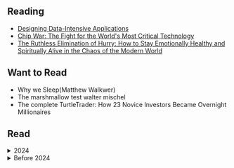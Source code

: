## Reading
- [Designing Data-Intensive Applications](/books/designing-data-intensive-applications/notes.md)
- [Chip War: The Fight for the World's Most Critical Technology](https://en.wikipedia.org/wiki/Chip_War:_The_Fight_for_the_World%27s_Most_Critical_Technology)
- [The Ruthless Elimination of Hurry: How to Stay Emotionally Healthy and Spiritually Alive in the Chaos of the Modern World](https://www.amazon.com.br/Ruthless-Elimination-Hurry-John-Mark/dp/0525653090)


## Want to Read
- Why we Sleep(Matthew Walkwer)
- The marshmallow test walter mischel
- The complete TurtleTrader: How 23 Novice Investors Became Overnight Millionaires

## Read

<details>
    <summary>2024</summary>

- [O ceticismo da fé: Deus: uma dúvida, uma certeza, uma distorção (Rodrigo Silva)  ](https://www.amazon.com.br/Ceticismo-f%C3%A9-D%C3%BAvida-Certeza-Distor%C3%A7%C3%A3o/dp/8582162073)

</details>

<details>
    <summary> Before 2024 </summary


 I haven't saved all the books I read before 2024, so I'll add them as I remember them.
-  [Eros e Psique](https://www.amazon.com.br/Eros-Psiqu%C3%AA-Apuleio/dp/8532271898)
- [A Elite do Atraso](https://www.amazon.com.br/Elite-do-Atraso-Jess%C3%A9-Souza/dp/8544105378)
- [Pequeno Manual Antirracista](https://www.amazon.com.br/Pequeno-manual-antirracista-Djamila-Ribeiro/dp/8535932879)
- [ A Criação do Patriarcado: História da Opressão das Mulheres pelos Homens](https://www.amazon.com.br/Cria%C3%A7%C3%A3o-Patriarcado-Hist%C3%B3ria-Opress%C3%A3o-Mulheres/dp/8531615348)
- [Assim Falou Zaratustra](https://www.amazon.com.br/Assim-falou-Zaratustra-livro-ningu%C3%A9m/dp/8535930485)
- [fahrenheit 451](https://www.amazon.com/Fahrenheit-451-Em-Portuguese-Brasil/dp/8525052248)
- [Admiravel Mundo Novo](https://www.amazon.com/Admir%C3%A1vel-Mundo-Novo-Portuguese-Brasil/dp/8525056006/ref=pd_sim_d_sccl_2_3/133-7271602-2404260?pd_rd_w=RQIdG&content-id=amzn1.sym.807772be-f817-4c8d-8a9d-04ee37f7ad33&pf_rd_p=807772be-f817-4c8d-8a9d-04ee37f7ad33&pf_rd_r=CCH06YVB4VAA6JCEF34F&pd_rd_wg=Q7OEs&pd_rd_r=d2dd36bc-10fc-4ea8-8eaf-384ce3c934c8&pd_rd_i=8525056006&psc=1)
- [1984](https://www.amazon.com.br/1984-George-Orwell/dp/6589678006/ref=asc_df_6589678006/?tag=googleshopp00-20&linkCode=df0&hvadid=379715911398&hvpos=&hvnetw=g&hvrand=13568325367285212128&hvpone=&hvptwo=&hvqmt=&hvdev=c&hvdvcmdl=&hvlocint=&hvlocphy=1001773&hvtargid=pla-1185995050266&psc=1&mcid=2cb5883db45b3157b75ffc98ab2693b2)
- [O Pequeno Príncipe](https://www.amazon.com.br/dp/8595081514/ref=sspa_dk_detail_1?psc=1&pd_rd_i=8595081514&pd_rd_w=xH4V5&content-id=amzn1.sym.dd14805d-2347-4e14-a8a3-4a68eee2b6c8&pf_rd_p=dd14805d-2347-4e14-a8a3-4a68eee2b6c8&pf_rd_r=DHPF8Q0HWM6QKQGQ0Z0B&pd_rd_wg=vqgGf&pd_rd_r=82c6e286-a791-4b66-b7f1-93a5c3c4f27d&s=books&sp_csd=d2lkZ2V0TmFtZT1zcF9kZXRhaWw)
- [Animal Farm](https://www.amazon.com/Animal-Farm-George-Orwell/dp/0451526341)
- [A menina da montanha](https://www.amazon.com.br/menina-montanha-trajet%C3%B3ria-americana-conquista/dp/8532531229)
- [A menina que rouba livros](https://www.amazon.com.br/Menina-que-Roubava-Livros/dp/8598078174)
- [A cabana](https://www.amazon.com.br/Cabana-William-P-Young/dp/8599296361)
- [O homem mais inteligente da história](https://www.amazon.com.br/homem-mais-inteligente-hist%C3%B3ria/dp/8543104351)
- [Diário de uma paixão: O amor é a força mais poderosa do universo](https://www.amazon.com.br/Di%C3%A1rio-uma-paix%C3%A3o-Nicholas-Sparks/dp/8580416701)
- [Um amor para recordar](https://www.amazon.com.br/amor-para-recordar-Nicholas-Sparks/dp/8580419816/ref=pd_sim_d_sccl_3_1/144-7987237-9051359?pd_rd_w=Tmf6U&content-id=amzn1.sym.e78e03a0-91bd-4184-802d-885a2f26d95d&pf_rd_p=e78e03a0-91bd-4184-802d-885a2f26d95d&pf_rd_r=48MZQ9SNQXAJTAAEDRTE&pd_rd_wg=T52D1&pd_rd_r=a212e698-af4f-4370-9472-bf863fac5e7d&pd_rd_i=8580419816&psc=1)
- [O diário de Anne Frank](https://www.amazon.com.br/di%C3%A1rio-Anne-Frank/dp/8501044458)
- [A arte da guerra](https://www.amazon.com.br/di%C3%A1rio-Anne-Frank/dp/8595082545)
- [1808](https://www.amazon.com/1808-Edicao-Revista-Ampliada-Portugues/dp/8525057517)
- [1822](https://www.amazon.com/Princesa-Dinheiro-Ajudaram-Brasil-Portuguese/dp/852506064X)
- [Pollyanna](https://www.amazon.com.br/Pollyanna-Eleanor-H-Porter/dp/8551300164)
- [A volta ao mundo em 80 dias ](https://www.amazon.com.br/volta-mundo-80-dias/dp/8594318146)
- [14 Hábitos de Desenvolvedores Altamente Produtivos](https://www.amazon.com.br/14-H%C3%A1bitos-Desenvolvedores-Altamente-Produtivos-ebook/dp/B08BF7PZZX)
- [12 Regras para a vida](https://www.amazon.com.br/s?k=12+regras+para+a+vida&adgrpid=126921376996&hvadid=593250399119&hvdev=c&hvlocphy=1001773&hvnetw=g&hvqmt=e&hvrand=10179732016459392600&hvtargid=kwd-427388817998&hydadcr=14396_13408557&tag=hydrbrgk-20&ref=pd_sl_5cbr8wur8t_e)
- [A Sutil Arte de Ligar o F*da-se](https://www.amazon.com.br/12-Regras-para-Vida-Ant%C3%ADdoto/dp/855100249X)
- [O milagre da manhã: O segredo para transformar sua vida (antes das 8 horas)](https://www.amazon.com.br/milagre-manh%C3%A3-Hal-Elrod/dp/8576849941)
- [Arrume a sua cama: Pequenas coisas que podem mudar a sua vida... E talvez o mundo](https://www.amazon.com.br/Arrume-sua-cama-Pequenas-coisas/dp/8542215788)
- [Belo desastre: 1](https://www.amazon.com.br/Belo-desastre-1-Jamie-McGuire/dp/8576861917)
- [Desastre iminente (Vol. 2 Belo Desastre)](https://www.amazon.com.br/Desastre-iminente-2-Jamie-McGuire/dp/8576862557/ref=pd_lpo_sccl_1/144-7987237-9051359?pd_rd_w=qteBp&content-id=amzn1.sym.8151c21e-945b-4095-a73d-67d730c81d28&pf_rd_p=8151c21e-945b-4095-a73d-67d730c81d28&pf_rd_r=9NHK9QPWRHF4648J58N1&pd_rd_wg=0Ojzq&pd_rd_r=e1139f10-9c33-4dbd-b0b5-9d12afe7de20&pd_rd_i=8576862557&psc=1)
- [Belo casamento - Belo desastre - vol. 2.5 ](https://www.amazon.com.br/Belo-casamento-desastre-vol-2-5-ebook/dp/B00KGHY4DQ?ref_=ast_author_dp&dib=eyJ2IjoiMSJ9.QHO4Sl7cbwMszRyuk0Kyt3WUQ-WAqVspoStyZ1rxBsDpp4j1dSRdaWGhfLXAs23KWcqGF61XlOJ1IIXmpKSlX6ENIlOvnD60FZ6vKi50cWB0UYrAzKFrbI4Pr_wXMmGxWcryQO1_PeNwAi-s-CHc-zjPXnCTacG7VAKq8WxzGHDhr7QSnTDf2DtlCqo2DhFCDmyLlu5gwza4pAd8rmmweWmPvLlE8GdzP9AqxzWT52c.QIIhS0dHMK0RD_jg2buM67BLQysaYWVqjeYNly7MREw&dib_tag=AUTHOR)
- [Bela redenção - Irmãos Maddox - vol. 2](https://www.amazon.com.br/Bela-reden%C3%A7%C3%A3o-Irm%C3%A3os-Maddox-vol-ebook/dp/B015Y2OZZY?dib=eyJ2IjoiMSJ9.QHO4Sl7cbwMszRyuk0Kyt3WUQ-WAqVspoStyZ1rxBsDpp4j1dSRdaWGhfLXAs23KWcqGF61XlOJ1IIXmpKSlX6ENIlOvnD60FZ6vKi50cWB0UYrAzKFrbI4Pr_wXMmGxWcryQO1_PeNwAi-s-CHc-zjPXnCTacG7VAKq8WxzGHDhr7QSnTDf2DtlCqo2DhFCDmyLlu5gwza4pAd8rmmweWmPvLlE8GdzP9AqxzWT52c.QIIhS0dHMK0RD_jg2buM67BLQysaYWVqjeYNly7MREw&dib_tag=AUTHOR)
- [Algo belo - Belo desastre - vol. 3](https://www.amazon.com.br/Algo-belo-Belo-desastre-vol-ebook/dp/B06X9ZJBQ7?ref_=ast_author_dp&dib=eyJ2IjoiMSJ9.QHO4Sl7cbwMszRyuk0Kyt3WUQ-WAqVspoStyZ1rxBsDpp4j1dSRdaWGhfLXAs23KWcqGF61XlOJ1IIXmpKSlX6ENIlOvnD60FZ6vKi50cWB0UYrAzKFrbI4Pr_wXMmGxWcryQO1_PeNwAi-s-CHc-zjPXnCTacG7VAKq8WxzGHDhr7QSnTDf2DtlCqo2DhFCDmyLlu5gwza4pAd8rmmweWmPvLlE8GdzP9AqxzWT52c.QIIhS0dHMK0RD_jg2buM67BLQysaYWVqjeYNly7MREw&dib_tag=AUTHOR)
- [Antifrágil: Coisas que se beneficiam com o caos](https://www.amazon.com.br/Antifr%C3%A1gil-Nova-edi%C3%A7%C3%A3o-Coisas-beneficiam/dp/8547001085)
- [A culpa é das estrelas](https://www.amazon.com.br/Culpa-%C3%89-das-Estrelas/dp/8580572266)
- [Cidades de papel ](https://www.amazon.com.br/Cidades-Papel-John-Green/dp/8580573742/ref=pd_lpo_sccl_2/144-7987237-9051359?pd_rd_w=ZZAGC&content-id=amzn1.sym.8151c21e-945b-4095-a73d-67d730c81d28&pf_rd_p=8151c21e-945b-4095-a73d-67d730c81d28&pf_rd_r=BYT3JFVH818ACM3ADNFN&pd_rd_wg=d4Cfl&pd_rd_r=4c9c63cd-8541-42f9-bbca-65c9dc23e55b&pd_rd_i=8580573742&psc=1)
- [Quem é você, Alasca?](https://www.amazon.com.br/Quem-Voc%C3%AA-Alasca-Green-John/dp/8580576830/ref=pd_lpo_sccl_3/144-7987237-9051359?pd_rd_w=ZZAGC&content-id=amzn1.sym.8151c21e-945b-4095-a73d-67d730c81d28&pf_rd_p=8151c21e-945b-4095-a73d-67d730c81d28&pf_rd_r=BYT3JFVH818ACM3ADNFN&pd_rd_wg=d4Cfl&pd_rd_r=4c9c63cd-8541-42f9-bbca-65c9dc23e55b&pd_rd_i=8580576830&psc=1)
- [Como eu era antes de você](https://www.amazon.com.br/Como-Eu-Era-Antes-Voc%C3%AA/dp/8580573297/ref=pd_sim_d_sccl_3_4/144-7987237-9051359?pd_rd_w=CO48j&content-id=amzn1.sym.e78e03a0-91bd-4184-802d-885a2f26d95d&pf_rd_p=e78e03a0-91bd-4184-802d-885a2f26d95d&pf_rd_r=BYT3JFVH818ACM3ADNFN&pd_rd_wg=HHM98&pd_rd_r=0b320885-a063-4084-a910-d2f283bce9d4&pd_rd_i=8580573297&psc=1)
- [O teorema Katherine](https://www.amazon.com.br/Teorema-Katherine-Jonh-Green/dp/8580573157/ref=pd_sbs_d_sccl_3_3/144-7987237-9051359?pd_rd_w=e30Ep&content-id=amzn1.sym.4ee849ad-38af-4e51-8433-e4db5bb4a44f&pf_rd_p=4ee849ad-38af-4e51-8433-e4db5bb4a44f&pf_rd_r=6769TWYQJ04MX5XE99S5&pd_rd_wg=A4A5f&pd_rd_r=079f600c-f5ed-418a-9cae-eeb8079869ce&pd_rd_i=8580573157&psc=1)
- [Mulheres que correm com os lobos: Mitos e histórias do arquétipo da Mulher Selvagem](https://www.amazon.com.br/Mulheres-que-Correm-com-Lobos/dp/853252978X)
- [On Love](https://www.amazon.com/Love-Charles-Bukowski/dp/0062420739)
- [Notes of a Dirty Old Man ](https://www.amazon.com/Notes-of-Dirty-Old-Man-audiobook/dp/B076PR7WSJ/?_encoding=UTF8&pd_rd_w=sYHY5&content-id=amzn1.sym.cf86ec3a-68a6-43e9-8115-04171136930a&pf_rd_p=cf86ec3a-68a6-43e9-8115-04171136930a&pf_rd_r=133-7271602-2404260&pd_rd_wg=J8wHy&pd_rd_r=206f9d11-ec72-4033-8ff4-d7dc786e9ba8&ref_=aufs_ap_sc_dsk)
- [Cacador De Pipas](https://www.amazon.com.br/Cacador-Pipas-Khaled-Hosseini/dp/8520917674)
- [O poder do hábito: Por que fazemos o que fazemos na vida e nos negócios ](https://www.amazon.com.br/poder-do-h%C3%A1bito-Charles-Duhigg/dp/8539004119/ref=pd_sim_d_sccl_3_24/144-7987237-9051359?pd_rd_w=861e6&content-id=amzn1.sym.e78e03a0-91bd-4184-802d-885a2f26d95d&pf_rd_p=e78e03a0-91bd-4184-802d-885a2f26d95d&pf_rd_r=3T3FN4CW4HW37EHQGZSS&pd_rd_wg=VIHDK&pd_rd_r=697dbce8-a66d-4076-b2e7-5d7f4da1e656&pd_rd_i=8539004119&psc=1)
- [Memórias póstumas de Brás Cubas](https://www.amazon.com.br/Mem%C3%B3rias-p%C3%B3stumas-Cubas-Machado-Assis/dp/8582850018)
- [Hamlet](https://en.wikipedia.org/wiki/Hamlet)
- [a máquina de fazer espanhóis](https://www.amazon.com.br/m%C3%A1quina-fazer-espanh%C3%B3is-Valter-Hugo/dp/8525062529)
- [O cortiço](https://www.amazon.com.br/corti%C3%A7o-Alu%C3%ADsio-Azevedo/dp/8578886437)
- [Quarto de despejo: diário de uma favelada](https://www.amazon.com.br/Quarto-Despejo-Di%C3%A1rio-Uma-Favelada/dp/8508171277)
- [O Alienista ](https://www.amazon.com.br/Alienista-Machado-Assis/dp/856356093X)
- [Morangos mofados](https://www.amazon.com.br/Morangos-mofados-Caio-Fernando-Abreu/dp/8535932666)
- [A Hora da Estrela](https://www.amazon.com.br/Hora-Estrela-Clarice-Lispector/dp/853250812X)
- [Sussurro (Hush, Hush Livro 1)](https://www.amazon.com.br/Sussurro-Becca-Fitzpatrick-ebook/dp/B009M856G4)
- [Crescendo (Hush, Hush Livro 2) ](https://www.amazon.com.br/gp/product/B009M84XMM?notRedirectToSDP=1&ref_=dbs_mng_calw_1&storeType=ebooks)
- [Fallen (Vol. 1) Capa](https://www.amazon.com.br/Fallen-Vol-1-Lauren-Kate/dp/8501089621)
- [Tormenta - Série Fallen, Volume 2](https://www.amazon.com.br/Tormenta-S%C3%A9rie-Fallen-Lauren-Kate/dp/850108963X/ref=pd_lpo_sccl_1/144-7987237-9051359?pd_rd_w=BiXXU&content-id=amzn1.sym.8151c21e-945b-4095-a73d-67d730c81d28&pf_rd_p=8151c21e-945b-4095-a73d-67d730c81d28&pf_rd_r=T1ZWJZSE0K97R1HT1JMG&pd_rd_wg=wynDb&pd_rd_r=45c14f40-9dc3-4120-8354-a4bddeae54cc&pd_rd_i=850108963X&psc=1)
- [Paixão - série Fallen, Volume 3 ](https://www.amazon.com.br/Paix%C3%A3o-s%C3%A9rie-Fallen-Lauren-Kate/dp/8501089648/ref=pd_bxgy_d_sccl_1/144-7987237-9051359?pd_rd_w=dXeDP&content-id=amzn1.sym.dfe13063-d1af-4d14-870f-8e7a33b295c4&pf_rd_p=dfe13063-d1af-4d14-870f-8e7a33b295c4&pf_rd_r=GQD5TW65VX7P6AHPK81M&pd_rd_wg=rDX22&pd_rd_r=8243fcec-f72c-44d2-af8b-364fcda446fa&pd_rd_i=8501089648&psc=1)
- [Divina Comédia](https://pt.wikipedia.org/wiki/Divina_Com%C3%A9dia)
- [Romeu e Julieta](https://www.amazon.com.br/Romeu-Julieta-William-Shakespeare/dp/8582850409)
- [Dom Quixote](https://pt.wikipedia.org/wiki/Dom_Quixote)
- [The Raven](https://en.wikipedia.org/wiki/The_Raven)
- [ O morro dos ventos uivantes](https://www.amazon.com.br/morro-dos-ventos-uivantes/dp/8594318235)
- [Moby Dick](https://www.amazon.com/Moby-Dick-Em-Portugues-Brasil/dp/6586490553)
- [ Os miseráveis](https://www.amazon.com.br/Os-Miser%C3%A1veis-Victor-Hugo/dp/8544000002)
- [Alice no País das Maravilhas](https://www.amazon.com.br/Alice-Pa%C3%ADs-das-Maravilhas-Classic/dp/8594541759)
- [Os Sertões](https://pt.wikipedia.org/wiki/Os_Sert%C3%B5es)
- [Os 13 porquês: Se você está ouvindo isso já é tarde demais](https://www.amazon.com.br/Os-13-Porqu%C3%AAs-Jay-Asher/dp/8508126654)
- [Dear John ](https://www.amazon.com/Dear-John-Nicholas-Sparks/dp/0446567337)
- [The Wish ](https://www.amazon.com/Wish-Nicholas-Sparks/dp/1538728621)
- [The Last Song](https://www.amazon.com/Last-Song-Nicholas-Sparks/dp/0446570966)
- [See Me](https://www.amazon.com/See-Me-Nicholas-Sparks/dp/1455520608)
- [The Return](https://www.amazon.com/Return-Nicholas-Sparks/dp/1538728575)
- [The Best of Me](https://www.amazon.com/Best-Me-Nicholas-Sparks/dp/0751542970)
- [Let It Snow: Three Holiday Romances ](https://www.amazon.com.br/Let-Snow-Three-Holiday-Romances/dp/0142412147)
- [O Ladrão de Raios - Percy Jackson e os Olimpianos 1](https://www.amazon.com.br/Ladr%C3%A3o-Raios-Percy-Jackson-Olimpianos/dp/8580575397)
- [O mar de monstros: Série Percy Jackson e os olimpianos: 2](https://www.amazon.com.br/mar-monstros-S%C3%A9rie-Jackson-olimpianos/dp/6555606525/ref=pd_sim_d_sccl_2_1/144-7987237-9051359?pd_rd_w=i0T7X&content-id=amzn1.sym.e78e03a0-91bd-4184-802d-885a2f26d95d&pf_rd_p=e78e03a0-91bd-4184-802d-885a2f26d95d&pf_rd_r=T1TKP9MHSKCAC4H4NVR0&pd_rd_wg=VsgTO&pd_rd_r=2e3e1148-e4c5-4219-a85e-e83200412d9d&pd_rd_i=6555606525&psc=1)
- [Roube como um artista: 10 dicas sobre criatividade ](https://www.amazon.com.br/Roube-Artista-Dicas-Sobre-Criatividade/dp/8532528422/ref=asc_df_8532528422/?tag=googleshopp00-20&linkCode=df0&hvadid=379714610379&hvpos=&hvnetw=g&hvrand=1175083452315135355&hvpone=&hvptwo=&hvqmt=&hvdev=c&hvdvcmdl=&hvlocint=&hvlocphy=1001773&hvtargid=pla-809745714860&psc=1&mcid=2a630b24d36e3595bc9bf18cdd189620)
-  [Tao Te Ching - O Livro Do Caminho E Da Virtude](https://www.amazon.com.br/Tao-Te-Ching-Caminho-Virtude/dp/6558882094/ref=asc_df_6558882094/?tag=googleshopp00-20&linkCode=df0&hvadid=379773640493&hvpos=&hvnetw=g&hvrand=16210002460039152166&hvpone=&hvptwo=&hvqmt=&hvdev=c&hvdvcmdl=&hvlocint=&hvlocphy=1001773&hvtargid=pla-1343131231417&psc=1&mcid=b23197a38f273796b62ab992c37cf20d)
- [Felicidade: Modos de usar](https://www.amazon.com.br/Felicidade-Modos-Mario-Sergio-Cortella/dp/8542216814)
- [Por que fazemos o que fazemos?](https://www.amazon.com.br/Por-que-Fazemos/dp/8542207416/ref=pd_sbs_d_sccl_3_4/144-7987237-9051359?pd_rd_w=S20CW&content-id=amzn1.sym.4ee849ad-38af-4e51-8433-e4db5bb4a44f&pf_rd_p=4ee849ad-38af-4e51-8433-e4db5bb4a44f&pf_rd_r=AVRMAXE70JEKGMQTCN54&pd_rd_wg=TI1OU&pd_rd_r=40f933c6-5c38-4a57-959e-a05c190ee079&pd_rd_i=8542207416&psc=1)
- [O menino do pijama listrado](https://www.amazon.com.br/menino-do-pijama-listrado/dp/853591112X)
- [Extraordinário](https://www.amazon.com.br/Extraordin%C3%A1rio-R-J-Palacio/dp/8580573017/ref=pd_lpo_sccl_2/144-7987237-9051359?pd_rd_w=f992g&content-id=amzn1.sym.8151c21e-945b-4095-a73d-67d730c81d28&pf_rd_p=8151c21e-945b-4095-a73d-67d730c81d28&pf_rd_r=A9XNDHR9Y3BZRTAE1626&pd_rd_wg=6bmP6&pd_rd_r=1e592496-8b63-4cbf-ba63-a4463ae140d7&pd_rd_i=8580573017&psc=1)
- Revolução da Russa (nao achei o livro mas peguei na UFRGS)
- [Ansiedade: Como enfrentar o mal do século](https://www.amazon.com.br/Ansiedade-Como-Enfrentar-Mal-S%C3%A9culo/dp/8502218484)
- [Guia politicamente incorreto da história do Brasil: 1](https://www.amazon.com.br/Guia-politicamente-incorreto-hist%C3%B3ria-Brasil/dp/8525067172/ref=pd_sim_d_sccl_2_1/144-7987237-9051359?pd_rd_w=2zVgX&content-id=amzn1.sym.e78e03a0-91bd-4184-802d-885a2f26d95d&pf_rd_p=e78e03a0-91bd-4184-802d-885a2f26d95d&pf_rd_r=9ZFFJZZXZ4MN0TZDRB4F&pd_rd_wg=wkSaC&pd_rd_r=e8bf78ff-d83b-4312-ba8e-001fe17258fc&pd_rd_i=8525067172&psc=1)
- [O mínimo que você precisa saber para não ser um idiota](https://www.amazon.com.br/m%C3%ADnimo-voc%C3%AA-precisa-saber-idiota/dp/8501402516)
- [Sapiens (Nova edição): Uma breve história da humanidade](https://www.amazon.com.br/Sapiens-Nova-edi%C3%A7%C3%A3o-hist%C3%B3ria-humanidade/dp/8535933921)
- [O Tarô de Marselha](https://www.amazon.com.br/Tar%C3%B4-Marselha-Carlos-Godo/dp/8531521173)
- [Quincas Borba ](https://www.amazon.com.br/Quincas-Borba-papai-Machado-Assis/dp/8594318855)
- [Kate Vaiden](https://www.amazon.com/Kate-Vaiden-Reynolds-Price/dp/0684846942)
</details>